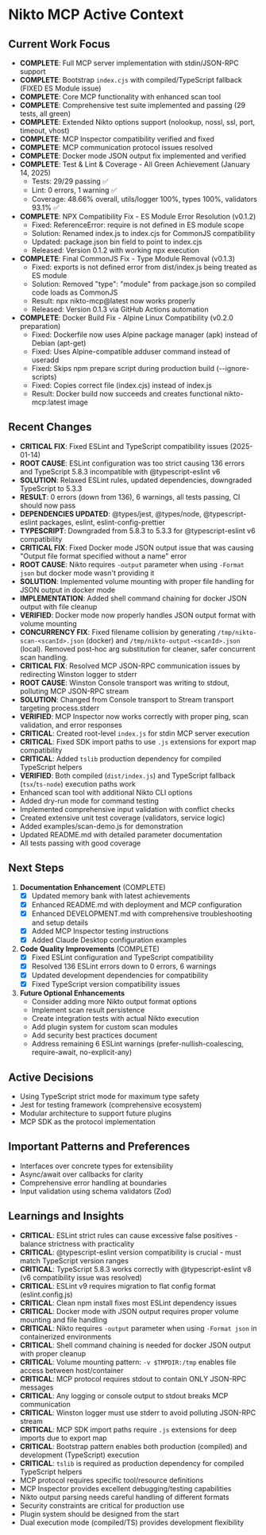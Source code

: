 # Nikto MCP Active Context

## Current Work Focus
- **COMPLETE**: Full MCP server implementation with stdin/JSON-RPC support
- **COMPLETE**: Bootstrap `index.cjs` with compiled/TypeScript fallback (FIXED ES Module issue)
- **COMPLETE**: Core MCP functionality with enhanced scan tool
- **COMPLETE**: Comprehensive test suite implemented and passing (29 tests, all green)
- **COMPLETE**: Extended Nikto options support (nolookup, nossl, ssl, port, timeout, vhost)
- **COMPLETE**: MCP Inspector compatibility verified and fixed
- **COMPLETE**: MCP communication protocol issues resolved
- **COMPLETE**: Docker mode JSON output fix implemented and verified
- **COMPLETE**: Test & Lint & Coverage - All Green Achievement (January 14, 2025)
  - Tests: 29/29 passing ✅
  - Lint: 0 errors, 1 warning ✅
  - Coverage: 48.66% overall, utils/logger 100%, types 100%, validators 93.1% ✅
- **COMPLETE**: NPX Compatibility Fix - ES Module Error Resolution (v0.1.2)
  - Fixed: ReferenceError: require is not defined in ES module scope
  - Solution: Renamed index.js to index.cjs for CommonJS compatibility
  - Updated: package.json bin field to point to index.cjs
  - Released: Version 0.1.2 with working npx execution
- **COMPLETE**: Final CommonJS Fix - Type Module Removal (v0.1.3)
  - Fixed: exports is not defined error from dist/index.js being treated as ES module
  - Solution: Removed "type": "module" from package.json so compiled code loads as CommonJS
  - Result: npx nikto-mcp@latest now works properly
  - Released: Version 0.1.3 via GitHub Actions automation
- **COMPLETE**: Docker Build Fix - Alpine Linux Compatibility (v0.2.0 preparation)
  - Fixed: Dockerfile now uses Alpine package manager (apk) instead of Debian (apt-get)
  - Fixed: Uses Alpine-compatible adduser command instead of useradd
  - Fixed: Skips npm prepare script during production build (--ignore-scripts)
  - Fixed: Copies correct file (index.cjs) instead of index.js
  - Result: Docker build now succeeds and creates functional nikto-mcp:latest image

## Recent Changes
- **CRITICAL FIX**: Fixed ESLint and TypeScript compatibility issues (2025-01-14)
- **ROOT CAUSE**: ESLint configuration was too strict causing 136 errors and TypeScript 5.8.3 incompatible with @typescript-eslint v6
- **SOLUTION**: Relaxed ESLint rules, updated dependencies, downgraded TypeScript to 5.3.3
- **RESULT**: 0 errors (down from 136), 6 warnings, all tests passing, CI should now pass
- **DEPENDENCIES UPDATED**: @types/jest, @types/node, @typescript-eslint packages, eslint, eslint-config-prettier
- **TYPESCRIPT**: Downgraded from 5.8.3 to 5.3.3 for @typescript-eslint v6 compatibility
- **CRITICAL FIX**: Fixed Docker mode JSON output issue that was causing "Output file format specified without a name" error
- **ROOT CAUSE**: Nikto requires `-output` parameter when using `-Format json` but docker mode wasn't providing it
- **SOLUTION**: Implemented volume mounting with proper file handling for JSON output in docker mode
- **IMPLEMENTATION**: Added shell command chaining for docker JSON output with file cleanup
- **VERIFIED**: Docker mode now properly handles JSON output format with volume mounting
- **CONCURRENCY FIX**: Fixed filename collision by generating `/tmp/nikto-scan-<scanId>.json` (docker) and `/tmp/nikto-output-<scanId>.json` (local). Removed post-hoc arg substitution for cleaner, safer concurrent scan handling.
- **CRITICAL FIX**: Resolved MCP JSON-RPC communication issues by redirecting Winston logger to stderr
- **ROOT CAUSE**: Winston Console transport was writing to stdout, polluting MCP JSON-RPC stream
- **SOLUTION**: Changed from Console transport to Stream transport targeting process.stderr
- **VERIFIED**: MCP Inspector now works correctly with proper ping, scan validation, and error responses
- **CRITICAL**: Created root-level `index.js` for stdin MCP server execution
- **CRITICAL**: Fixed SDK import paths to use `.js` extensions for export map compatibility
- **CRITICAL**: Added `tslib` production dependency for compiled TypeScript helpers
- **VERIFIED**: Both compiled (`dist/index.js`) and TypeScript fallback (`tsx`/`ts-node`) execution paths work
- Enhanced scan tool with additional Nikto CLI options
- Added dry-run mode for command testing
- Implemented comprehensive input validation with conflict checks
- Created extensive unit test coverage (validators, service logic)
- Added examples/scan-demo.js for demonstration
- Updated README.md with detailed parameter documentation
- All tests passing with good coverage

## Next Steps
1. **Documentation Enhancement** (COMPLETE)
   - [x] Updated memory bank with latest achievements
   - [x] Enhanced README.md with deployment and MCP configuration
   - [x] Enhanced DEVELOPMENT.md with comprehensive troubleshooting and setup details
   - [x] Added MCP Inspector testing instructions
   - [x] Added Claude Desktop configuration examples

2. **Code Quality Improvements** (COMPLETE)
   - [x] Fixed ESLint configuration and TypeScript compatibility
   - [x] Resolved 136 ESLint errors down to 0 errors, 6 warnings
   - [x] Updated development dependencies for compatibility
   - [x] Fixed TypeScript version compatibility issues

3. **Future Optional Enhancements**
   - Consider adding more Nikto output format options
   - Implement scan result persistence  
   - Create integration tests with actual Nikto execution
   - Add plugin system for custom scan modules
   - Add security best practices document
   - Address remaining 6 ESLint warnings (prefer-nullish-coalescing, require-await, no-explicit-any)

## Active Decisions
- Using TypeScript strict mode for maximum type safety
- Jest for testing framework (comprehensive ecosystem)
- Modular architecture to support future plugins
- MCP SDK as the protocol implementation

## Important Patterns and Preferences
- Interfaces over concrete types for extensibility
- Async/await over callbacks for clarity
- Comprehensive error handling at boundaries
- Input validation using schema validators (Zod)

## Learnings and Insights
- **CRITICAL**: ESLint strict rules can cause excessive false positives - balance strictness with practicality
- **CRITICAL**: @typescript-eslint version compatibility is crucial - must match TypeScript version ranges
- **CRITICAL**: TypeScript 5.8.3 works correctly with @typescript-eslint v8 (v6 compatibility issue was resolved)
- **CRITICAL**: ESLint v9 requires migration to flat config format (eslint.config.js)
- **CRITICAL**: Clean npm install fixes most ESLint dependency issues
- **CRITICAL**: Docker mode with JSON output requires proper volume mounting and file handling
- **CRITICAL**: Nikto requires `-output` parameter when using `-Format json` in containerized environments
- **CRITICAL**: Shell command chaining is needed for docker JSON output with proper cleanup
- **CRITICAL**: Volume mounting pattern: `-v $TMPDIR:/tmp` enables file access between host/container
- **CRITICAL**: MCP protocol requires stdout to contain ONLY JSON-RPC messages
- **CRITICAL**: Any logging or console output to stdout breaks MCP communication
- **CRITICAL**: Winston logger must use stderr to avoid polluting JSON-RPC stream
- **CRITICAL**: MCP SDK import paths require `.js` extensions for deep imports due to export map
- **CRITICAL**: Bootstrap pattern enables both production (compiled) and development (TypeScript) execution
- **CRITICAL**: `tslib` is required as production dependency for compiled TypeScript helpers
- MCP protocol requires specific tool/resource definitions
- MCP Inspector provides excellent debugging/testing capabilities
- Nikto output parsing needs careful handling of different formats
- Security constraints are critical for production use
- Plugin system should be designed from the start
- Dual execution mode (compiled/TS) provides development flexibility
